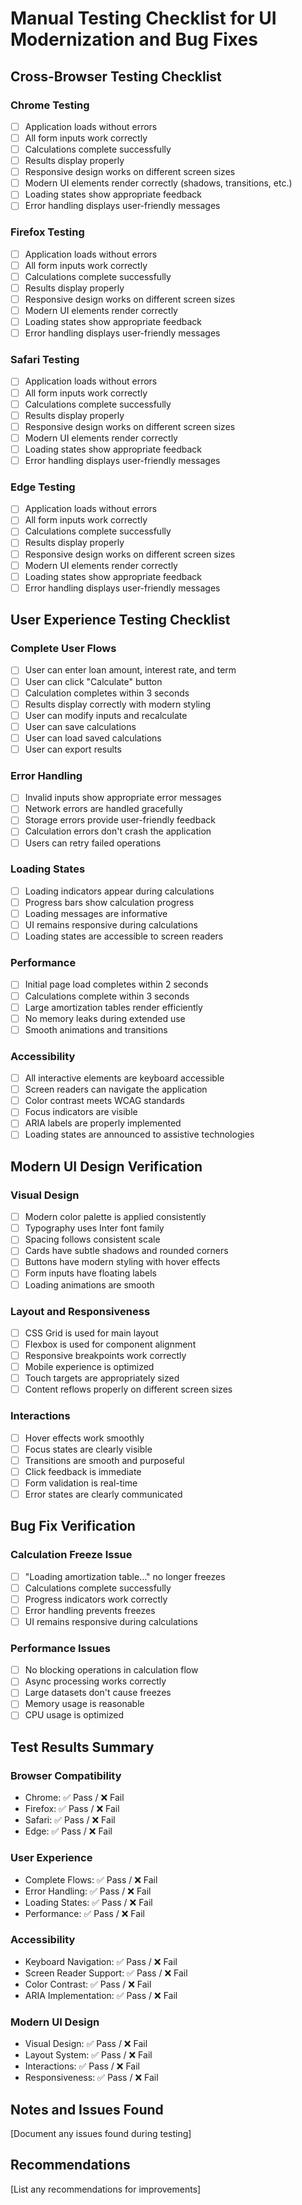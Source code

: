 # Manual Testing Checklist for UI Modernization and Bug Fixes

## Cross-Browser Testing Checklist

### Chrome Testing
- [ ] Application loads without errors
- [ ] All form inputs work correctly
- [ ] Calculations complete successfully
- [ ] Results display properly
- [ ] Responsive design works on different screen sizes
- [ ] Modern UI elements render correctly (shadows, transitions, etc.)
- [ ] Loading states show appropriate feedback
- [ ] Error handling displays user-friendly messages

### Firefox Testing
- [ ] Application loads without errors
- [ ] All form inputs work correctly
- [ ] Calculations complete successfully
- [ ] Results display properly
- [ ] Responsive design works on different screen sizes
- [ ] Modern UI elements render correctly
- [ ] Loading states show appropriate feedback
- [ ] Error handling displays user-friendly messages

### Safari Testing
- [ ] Application loads without errors
- [ ] All form inputs work correctly
- [ ] Calculations complete successfully
- [ ] Results display properly
- [ ] Responsive design works on different screen sizes
- [ ] Modern UI elements render correctly
- [ ] Loading states show appropriate feedback
- [ ] Error handling displays user-friendly messages

### Edge Testing
- [ ] Application loads without errors
- [ ] All form inputs work correctly
- [ ] Calculations complete successfully
- [ ] Results display properly
- [ ] Responsive design works on different screen sizes
- [ ] Modern UI elements render correctly
- [ ] Loading states show appropriate feedback
- [ ] Error handling displays user-friendly messages

## User Experience Testing Checklist

### Complete User Flows
- [ ] User can enter loan amount, interest rate, and term
- [ ] User can click "Calculate" button
- [ ] Calculation completes within 3 seconds
- [ ] Results display correctly with modern styling
- [ ] User can modify inputs and recalculate
- [ ] User can save calculations
- [ ] User can load saved calculations
- [ ] User can export results

### Error Handling
- [ ] Invalid inputs show appropriate error messages
- [ ] Network errors are handled gracefully
- [ ] Storage errors provide user-friendly feedback
- [ ] Calculation errors don't crash the application
- [ ] Users can retry failed operations

### Loading States
- [ ] Loading indicators appear during calculations
- [ ] Progress bars show calculation progress
- [ ] Loading messages are informative
- [ ] UI remains responsive during calculations
- [ ] Loading states are accessible to screen readers

### Performance
- [ ] Initial page load completes within 2 seconds
- [ ] Calculations complete within 3 seconds
- [ ] Large amortization tables render efficiently
- [ ] No memory leaks during extended use
- [ ] Smooth animations and transitions

### Accessibility
- [ ] All interactive elements are keyboard accessible
- [ ] Screen readers can navigate the application
- [ ] Color contrast meets WCAG standards
- [ ] Focus indicators are visible
- [ ] ARIA labels are properly implemented
- [ ] Loading states are announced to assistive technologies

## Modern UI Design Verification

### Visual Design
- [ ] Modern color palette is applied consistently
- [ ] Typography uses Inter font family
- [ ] Spacing follows consistent scale
- [ ] Cards have subtle shadows and rounded corners
- [ ] Buttons have modern styling with hover effects
- [ ] Form inputs have floating labels
- [ ] Loading animations are smooth

### Layout and Responsiveness
- [ ] CSS Grid is used for main layout
- [ ] Flexbox is used for component alignment
- [ ] Responsive breakpoints work correctly
- [ ] Mobile experience is optimized
- [ ] Touch targets are appropriately sized
- [ ] Content reflows properly on different screen sizes

### Interactions
- [ ] Hover effects work smoothly
- [ ] Focus states are clearly visible
- [ ] Transitions are smooth and purposeful
- [ ] Click feedback is immediate
- [ ] Form validation is real-time
- [ ] Error states are clearly communicated

## Bug Fix Verification

### Calculation Freeze Issue
- [ ] "Loading amortization table..." no longer freezes
- [ ] Calculations complete successfully
- [ ] Progress indicators work correctly
- [ ] Error handling prevents freezes
- [ ] UI remains responsive during calculations

### Performance Issues
- [ ] No blocking operations in calculation flow
- [ ] Async processing works correctly
- [ ] Large datasets don't cause freezes
- [ ] Memory usage is reasonable
- [ ] CPU usage is optimized

## Test Results Summary

### Browser Compatibility
- Chrome: ✅ Pass / ❌ Fail
- Firefox: ✅ Pass / ❌ Fail
- Safari: ✅ Pass / ❌ Fail
- Edge: ✅ Pass / ❌ Fail

### User Experience
- Complete Flows: ✅ Pass / ❌ Fail
- Error Handling: ✅ Pass / ❌ Fail
- Loading States: ✅ Pass / ❌ Fail
- Performance: ✅ Pass / ❌ Fail

### Accessibility
- Keyboard Navigation: ✅ Pass / ❌ Fail
- Screen Reader Support: ✅ Pass / ❌ Fail
- Color Contrast: ✅ Pass / ❌ Fail
- ARIA Implementation: ✅ Pass / ❌ Fail

### Modern UI Design
- Visual Design: ✅ Pass / ❌ Fail
- Layout System: ✅ Pass / ❌ Fail
- Interactions: ✅ Pass / ❌ Fail
- Responsiveness: ✅ Pass / ❌ Fail

## Notes and Issues Found
[Document any issues found during testing]

## Recommendations
[List any recommendations for improvements]